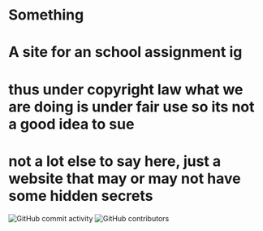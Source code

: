 # Something
# A site for an school assignment ig

# thus under copyright law what we are doing is under fair use so its not a good idea to sue

# not a lot else to say here, just a website that may or may not have some hidden secrets



<img alt="GitHub commit activity" src="https://img.shields.io/github/commit-activity/w/epic-person-on/Something">
<img style="float➡️" alt="GitHub contributors" src="https://img.shields.io/github/contributors/epic-person-on/Something">



